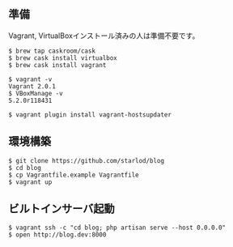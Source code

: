 ## 準備

Vagrant, VirtualBoxインストール済みの人は準備不要です。

```
$ brew tap caskroom/cask
$ brew cask install virtualbox
$ brew cask install vagrant

$ vagrant -v
Vagrant 2.0.1
$ VBoxManage -v
5.2.0r118431

$ vagrant plugin install vagrant-hostsupdater
```

## 環境構築

```
$ git clone https://github.com/starlod/blog
$ cd blog
$ cp Vagrantfile.example Vagrantfile
$ vagrant up
```

## ビルトインサーバ起動

```
$ vagrant ssh -c "cd blog; php artisan serve --host 0.0.0.0"
$ open http://blog.dev:8000
```
